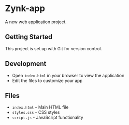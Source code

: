 # Zynk-app

A new web application project.

## Getting Started

This project is set up with Git for version control.

## Development

- Open `index.html` in your browser to view the application
- Edit the files to customize your app

## Files

- `index.html` - Main HTML file
- `styles.css` - CSS styles
- `script.js` - JavaScript functionality
